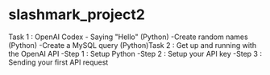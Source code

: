 # slashmark_project2
Task 1 : OpenAI Codex  - Saying "Hello" (Python)  -Create random names (Python)  -Create a MySQL query (Python)Task 2 : Get up and running with the OpenAI API  -Step 1 : Setup Python  -Step 2 : Setup your API key  -Step 3 : Sending your first API request

